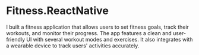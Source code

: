 # Fitness.ReactNative
I built a fitness application that allows users to set fitness goals, track their workouts, and monitor their progress. The app features a clean and user-friendly UI with several workout modes and exercises. It also integrates with a wearable device to track users' activities accurately.
